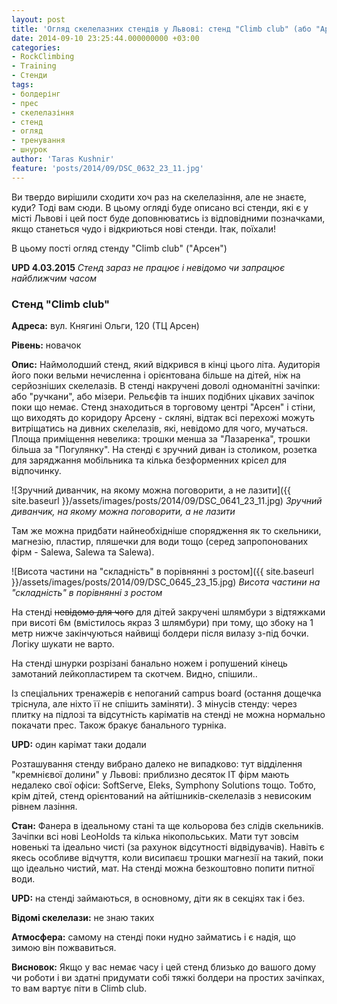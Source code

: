 ```yaml
---
layout: post
title: 'Огляд скелелазних стендів у Львові: стенд "Climb club" (або "Арсен")'
date: 2014-09-10 23:25:44.000000000 +03:00
categories:
- RockClimbing
- Training
- Стенди
tags:
- болдерінг
- прес
- скелелазіння
- стенд
- огляд
- тренування
- шнурок
author: 'Taras Kushnir'
feature: 'posts/2014/09/DSC_0632_23_11.jpg'
---
```


Ви твердо вирішили сходити хоч раз на скелелазіння, але не знаєте, куди? Тоді вам сюди. В цьому огляді буде описано всі стенди, які є у місті Львові і цей пост буде доповнюватись із відповідними позначками, якщо станеться чудо і відкриються нові стенди. Ітак, поїхали!

В цьому пості огляд стенду "Climb club" ("Арсен")

<strong>UPD 4.03.2015</strong> <em>Стенд зараз не працює і невідомо чи запрацює найближчим часом</em>

<!--more-->

### Стенд "Climb club"

<strong>Адреса:</strong> вул. Княгині Ольги, 120 (ТЦ Арсен)

<strong>Рівень:</strong> новачок

<strong>Опис:</strong> Наймолодший стенд, який відкрився в кінці цього літа. Аудиторія його поки вельми нечисленна і орієнтована більше на дітей, ніж на серйозніших скелелазів. В стенді накручені доволі одноманітні зачіпки: або "ручкани", або мізери. Рельєфів та інших подібних цікавих зачіпок поки що немає. Стенд знаходиться в торговому центрі "Арсен" і стіни, що виходять до коридору Арсену - скляні, відтак всі перехожі можуть витріщатись на дивних скелелазів, які, невідомо для чого, мучаться. Площа приміщення невелика: трошки менша за "Лазаренка", трошки більша за "Погулянку". На стенді є зручний диван із столиком, розетка для заряджання мобільника та кілька безформенних крісел для відпочинку.

![Зручний диванчик, на якому можна поговорити, а не лазити]({{ site.baseurl }}/assets/images/posts/2014/09/DSC_0641_23_11.jpg)
*Зручний диванчик, на якому можна поговорити, а не лазити*

Там же можна придбати найнеобхідніше спорядження як то скельники, магнезію, пластир, пляшечки для води тощо (серед запропонованих фірм - Salewa, Salewa та Salewa).

![Висота частини на "складність" в порівнянні з ростом]({{ site.baseurl }}/assets/images/posts/2014/09/DSC_0645_23_15.jpg)
*Висота частини на "складність" в порівнянні з ростом*

На стенді <del>невідомо для чого</del> для дітей закручені шлямбури з відтяжками при висоті 6м (вмістилось якраз 3 шлямбури) при тому, що збоку на 1 метр нижче закінчуються найвищі болдери після вилазу з-під бочки. Логіку шукати не варто.

На стенді шнурки розрізані банально ножем і ропушений кінець замотаний лейкопластирем та скотчем. Видно, спішили..

Із спеціальних тренажерів є непоганий campus board (остання дощечка тріснула, але ніхто її не спішить заміняти). З мінусів cтенду: через плитку на підлозі та відсутність каріматів на стенді не можна нормально покачати прес. Також бракує банального турніка.

<strong>UPD:</strong> один карімат таки додали

Розташування стенду вибрано далеко не випадково: тут відділення "кремнієвої долини" у Львові: приблизно десяток IT фірм мають недалеко свої офіси: SoftServe, Eleks, Symphony Solutions тощо. Тобто, крім дітей, стенд орієнтований на айтішників-скелелазів з невисоким рівнем лазіння.

<strong>Стан:</strong> Фанера в ідеальному стані та ще кольорова без слідів скельників. Зачіпки всі нові LeoHolds та кілька нікопольських. Мати тут зовсім новенькі та ідеально чисті (за рахунок відсутності відвідувачів). Навіть є якесь особливе відчуття, коли висипаєш трошки магнезії на такий, поки що ідеально чистий, мат. На стенді можна безкоштовно попити питної води.

<strong>UPD:</strong> на стенді займаються, в основному, діти як в секціях так і без.

<strong>Відомі скелелази:</strong> не знаю таких

<strong>Атмосфера:</strong> самому на стенді поки нудно займатись і є надія, що зимою він пожвавиться.

<strong>Висновок:</strong> Якщо у вас немає часу і цей стенд близько до вашого дому чи роботи і ви здатні придумати собі тяжкі болдери на простих зачіпках, то вам вартує піти в Climb club.
